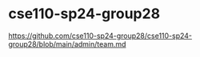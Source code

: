 # cse110-sp24-group28

https://github.com/cse110-sp24-group28/cse110-sp24-group28/blob/main/admin/team.md
